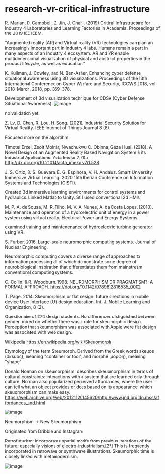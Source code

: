 # research-vr-critical-infrastructure


R. Marian, D. Campbell, Z. Jin, J. Chahl. (2019) Critical Infrastructure for Industry 4 Laboratories and Learning Factories in Academia. Proceedings of the 2019 IEE IEEM.

"Augmented reality (AR) and Virtual reality (VR) technologies can plan an increasingly important part in Industry 4 labs. Humans remain a part in many aspects of an Industry 4 ecosystem. AR and VR enable multidimensional visualization of physical and abstract properties in the product lifecycle, as well as education."

K. Kullman, J. Cowley, and N. Ben-Asher, Enhancing cyber defense situational awareness using 3D visualizations. Proceedings of the 13th International Conference on Cyber Warfare and Security, ICCWS 2018, vol. 2018-March, 2018, pp. 369–378.

Development of 3d visualization technique for CDSA (Cyber Defense Situational Awareness).
![image](https://user-images.githubusercontent.com/3652906/138138589-2d6d1126-71b6-45db-b386-0acaf6a27a68.png)

no validation yet.

Z. Lv, D. Chen, R. Lou, H. Song. (2021). Industrial Security Solution for Virtual Reality. IEEE Internet of Things Journal 8 (8).

Focused more on the algortihm.

Timotei Erdei, Zsolt Molnár, Nwachukwu C. Obinna, Géza Husi. (2018). A Novel Design of an Augmented Reality Based Navigation System & its Industrial Applications. Acta Imeko 7, (1).: http://dx.doi.org/10.21014/acta_imeko.v7i1.528

J. S. Ortiz, B. S. Guevara, E. G. Espinosa, V. H. Andaluz. Smart University Immersive Virtual Learning. 2020 15th Iberian Conference on Information Systems and Technologies (CISTI).

Created 3d immersive learning environments for control systems and hydraulics. Linked Matlab to Unity. Still used conventional 2d HMIs

M. P. A. de Sousa, M. R. Filho, M. V. A. Nunes, A. da Costa Lopes. (2010). Maintenance and operation of a hydroelectric unit of energy in a power system using virtual reality. Electrical Power and Energy Systems.

examined training and maintenenance of hydroelectric turbine generator using VR.

S. Furber. 2016. Large-scale neuromorphic computing systems. Journal of Nuclear Engineering.

Neuromorphic computing covers a diverse range of approaches to information processing all of which demonstrate some degree of neurobiological inspiration that differentiates them from mainstream conventional computing systems. 

C. Collin, & R. Woodburn. 1998. NEUROMORPHISM OR PRAGMATISM?: A FORMAL APPROACH. https://doi.org/10.1142/9789812816535_0002

T. Page. 2014. Skeumorphism or flat design: future directions in mobile device User Interface (UI) design education. Int. J. Mobile Learning and Organization, 8 (2).

Questionaire of 274 design students. No differences distiguished between gender. mixed on whether there was a role for skeumorphic design. Perception that skeumorphism was associated with Apple were flat design was associated with web design.


Wikipedia https://en.wikipedia.org/wiki/Skeuomorph


Etymology of the term Skeumorph. Derived from the Greek words skeuos (σκεῦος), meaning "container or tool", and morphḗ (μορφή), meaning "shape"

Donald Norman on skeumorphism:  describes skeuomorphism in terms of cultural constraints: interactions with a system that are learned only through culture. Norman also popularized perceived affordances, where the user can tell what an object provides or does based on its appearance, which skeuomorphism can make easy. https://web.archive.org/web/20121120145620/http://www.jnd.org/dn.mss/affordances_and.html

![image](https://user-images.githubusercontent.com/3652906/141190634-be0f2d65-67ff-47e1-932e-64691156493c.png)

Neumorphism -> New Skeumorphism

Originated from Dribble and Instagram


Retrofuturism: incorporates spatial motifs from previous iterations of the future; especially visions of electro-industrialism.[27] This is frequently incorporated in retrowave or synthwave illustrations. Skeumorphic time is closely linked with metamodernism.

![image](https://user-images.githubusercontent.com/3652906/141191923-991cab57-0f49-4622-ae6b-2f3bc2d01b9f.png)



